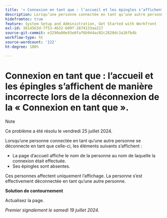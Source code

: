 ```yaml
---
title: '« Connexion en tant que : l’accueil et les épingles s’affichent de manière incorrecte lors de la déconnexion de la "Connexion en tant que". »'
description: Lorsqu’une personne connectée en tant qu’une autre personne se déconnecte en tant que celle-ci, les problèmes suivants s’affichent sur son écran d’accueil.
hidefromtoc: true
feature: System Setup and Administration, Get Started with Workfront
exl-id: 3614563d-7f53-4632-b09f-2874133aa217
source-git-commit: e3290a00e93e0faf6b944ac02c2820dc3a26fb4b
workflow-type: ht
source-wordcount: '122'
ht-degree: 100%

---
```


# Connexion en tant que : l’accueil et les épingles s’affichent de manière incorrecte lors de la déconnexion de la « Connexion en tant que ».

>[!NOTE]
>
>Ce problème a été résolu le vendredi 25 juillet 2024.

Lorsqu’une personne connectée en tant qu’une autre personne se déconnecte en tant que celle-ci, les éléments suivants s’affichent :

* La page d’accueil affiche le nom de la personne au nom de laquelle la connexion était effectuée.
* Ses épingles sont absentes.

Ces personnes affectent uniquement l’affichage. La personne s’est effectivement déconnectée en tant qu’une autre personne.

**Solution de contournement**

Actualisez la page.

_Premier signalement le samedi 19 juillet 2024._
